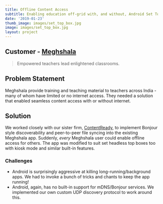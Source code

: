 ```yaml
---
title: Offline Content Access
subtitle: Enabling education off-grid with, and without, Android Set Top Boxes
date: '2019-01-23'
thumb_image: images/set_top_box.jpg
image: images/set_top_box.jpg
layout: project
---
```



## Customer - [Meghshala](https://meghshala.online/)

> Empowered teachers lead enlightened classrooms.

## Problem Statement
Meghshala provide training and teaching material to teachers across India - many of whom have limited or no internet access. They needed a solution that enabled seamless content access with or without internet.

## Solution

We worked closely with our sister firm, [ContentReady](https://contentready.co), to implement Bonjour style discoverability and peer-to-peer file syncing into the existing Meghshala app. Suddenly, *every* Meghshala user could enable offline access for others. The app was modified to suit set headless top boxes too with kiosk mode and similar built-in features.

### Challenges

- Android is surprisingly aggressive at killing long-running/background apps. We had to invoke a bunch of tricks and chants to keep the app running!
- Android, again, has no built-in support for mDNS/Bonjour services. We implemented our own custom UDP discovery protocol to work around this.
